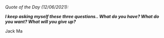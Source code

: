 *Quote of the Day (12/06/2021):*

_**I keep asking myself these three questions.. What do you have? What do you want? What will you give up?**_

Jack Ma